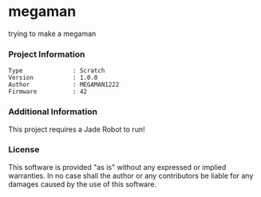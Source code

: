 megaman
================

trying to make a megaman

### Project Information
```
Type              : Scratch
Version           : 1.0.0
Author            : MEGAMAN1222
Firmware          : 42
```

### Additional Information
This project requires a Jade Robot to run!

### License
This software is provided "as is" without any expressed or implied warranties.  In no case shall the author or any contributors be liable for any damages caused by the use of this software.

